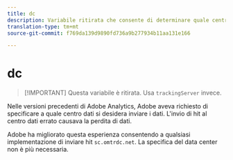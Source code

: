 ```yaml
---
title: dc
description: Variabile ritirata che consente di determinare quale centro dati utilizzare.
translation-type: tm+mt
source-git-commit: f769da139d9890fd736a9b277934b11aa131e166

---
```



# dc

> [!IMPORTANT] Questa variabile è ritirata. Usa `trackingServer` invece.

Nelle versioni precedenti di Adobe Analytics, Adobe aveva richiesto di specificare a quale centro dati si desidera inviare i dati. L&#39;invio di hit al centro dati errato causava la perdita di dati.

Adobe ha migliorato questa esperienza consentendo a qualsiasi implementazione di inviare hit `sc.omtrdc.net`. La specifica del data center non è più necessaria.
